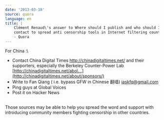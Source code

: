 ```yaml
---
date: '2013-03-18'
source: quora
language: en
title: |
    Clément Renaud\'s answer to Where should I publish and who should I
    contact to spread anti censorship tools in Internet filtering countries?
    - Quora
---
```


For China :\

-   Contact China Digital Times <http://chinadigitaltimes.net/> and
    their supporters, especially the Berkeley Counter-Power Lab
    [http://chinadigitaltimes.net/abo\...](http://chinadigitaltimes.net/about/sponsors/)
-   Write to Fan Qiang ( i.e. bypass GFW in Chinese 翻墙)
    <iaskfq@gmail.com>
-   Ping guys at Global Voices
-   Post it on Hacker News

\
Those sources may be able to help you spread the word and support with
introducing community members fighting censorship in other countries.
